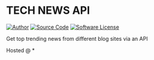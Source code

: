 # **TECH NEWS API**

[![Author](http://img.shields.io/badge/author-crafter_deo-blue.svg)](https://github.com/crafter-deo)
[![Source Code](http://img.shields.io/badge/source-crafter_deo/Tech_News_feed-blue.svg)](https://github.com/Crafter-deo/tech-news-feed)
[![Software License](https://img.shields.io/badge/license-MIT-brightgreen.svg)](LICENSE)

Get top trending news from different blog sites via an API

Hosted @ *
